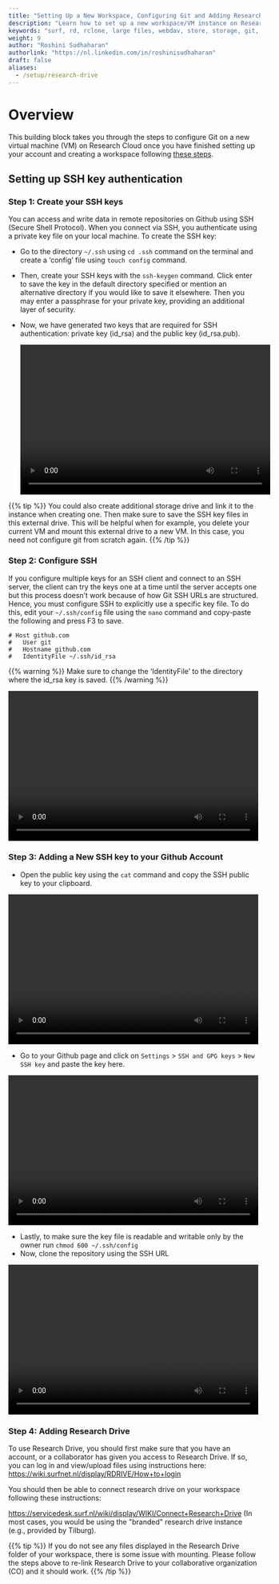 ```yaml
---
title: "Setting Up a New Workspace, Configuring Git and Adding Research Drive on Research Cloud"
description: "Learn how to set up a new workspace/VM instance on Research Cloud and configure Git on the instance."
keywords: "surf, rd, rclone, large files, webdav, store, storage, git, configure"
weight: 9
author: "Roshini Sudhaharan"
authorlink: "https://nl.linkedin.com/in/roshinisudhaharan"
draft: false
aliases:
  - /setup/research-drive
---
```


# Overview

This building block takes you through the steps to configure Git on a new virtual machine (VM) on Research Cloud once you have finished setting up your account and creating a workspace following [these steps](getting-started-research-cloud.md).

## Setting up SSH key authentication

### Step 1: Create your SSH keys

You can access and write data in remote repositories on Github using SSH (Secure Shell Protocol). When you connect via SSH, you authenticate using a private key file on your local machine. To create the SSH key:

- Go to the directory `~/.ssh` using `cd .ssh` command on the terminal and create a ‘config’ file using `touch config` command.
- Then, create your SSH keys with the `ssh-keygen` command. Click enter to save the key in the default directory specified or mention an alternative directory if you would like to save it elsewhere. Then you may enter a passphrase for your private key, providing an additional layer of security.
- Now, we have generated two keys that are required for SSH authentication: private key (id_rsa) and the public key (id_rsa.pub).

  <video width="500" height="300" controls>
    <source src="../images/ssh-keygen.mov" type="video/mp4">
  </video>

{{% tip %}}
You could also create additional storage drive and link it to the instance when creating one. Then make sure to save the SSH key files in this external drive. This will be helpful when for example, you delete your current VM and mount this external drive to a new VM. In this case, you need not configure git from scratch again.
{{% /tip %}}

### Step 2: Configure SSH

If you configure multiple keys for an SSH client and connect to an SSH server, the client can try the keys one at a time until the server accepts one but this process doesn’t work because of how Git SSH URLs are structured. Hence, you must configure SSH to explicitly use a specific key file. To do this, edit your `~/.ssh/config` file using the `nano` command and copy-paste the following and press F3 to save.

```
# Host github.com
#   User git
#   Hostname github.com
#   IdentityFile ~/.ssh/id_rsa
```

{{% warning %}}
Make sure to change the ‘IdentityFile’ to the directory where the id_rsa key is saved.
{{% /warning %}}

<video width="500" height="300" controls>
  <source src="../images/nano.mov" type="video/mp4">
</video>

### Step 3: Adding a New SSH key to your Github Account

- Open the public key using the `cat` command and copy the SSH public key to your clipboard.

<video width="500" height="300" controls>
  <source src="../images/copy-paste-key.mov" type="video/mp4">
</video>

- Go to your Github page and click on `Settings` > `SSH and GPG keys` > `New SSH key` and paste the key here.

<video width="500" height="300" controls>
  <source src="../images/config-key-on-git.mov" type="video/mp4">
</video>

- Lastly, to make sure the key file is readable and writable only by the owner run `chmod 600 ~/.ssh/config`
- Now, clone the repository using the SSH URL

<video width="500" height="300" controls>
  <source src="../images/git clone.mov" type="video/mp4">
</video>

### Step 4: Adding Research Drive

To use Research Drive, you should first make sure that you have an account, or a collaborator has given you access to Research Drive. If so, you can log in and view/upload files using instructions here: https://wiki.surfnet.nl/display/RDRIVE/How+to+login

You should then be able to connect research drive on your workspace following these instructions:

https://servicedesk.surf.nl/wiki/display/WIKI/Connect+Research+Drive (In most cases, you would be using the "branded" research drive instance (e.g., provided by Tilburg).

{{% tip %}}
If you do not see any files displayed in the Research Drive folder of your workspace, there is some issue with mounting. Please follow the steps above to re-link Research Drive to your collaborative organization (CO) and it should work.
{{% /tip %}}
